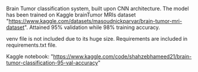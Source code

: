 Brain Tumor classification system, built upon CNN architecture.
The model has been trained on Kaggle brainTumor MRIs dataset "https://www.kaggle.com/datasets/masoudnickparvar/brain-tumor-mri-dataset".
Attained 95% validation while 98% training accuracy.

venv file is not included due to its huge size. Requirements are included in requirements.txt file.

Kaggle notebook: "https://www.kaggle.com/code/shahzebhameed21/brain-tumor-classification-95-val-accuracy"
